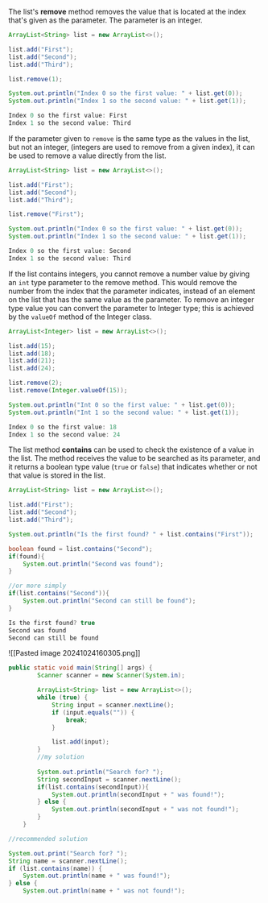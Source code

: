 The list's **remove** method removes the value that is located at the index that's given as the parameter. The parameter is an integer.

```Java
ArrayList<String> list = new ArrayList<>();

list.add("First");
list.add("Second");
list.add("Third");

list.remove(1);

System.out.println("Index 0 so the first value: " + list.get(0));
System.out.println("Index 1 so the second value: " + list.get(1));
```

```Java
Index 0 so the first value: First 
Index 1 so the second value: Third
```

If the parameter given to `remove` is the same type as the values in the list, but not an integer, (integers are used to remove from a given index), it can be used to remove a value directly from the list.

```Java
ArrayList<String> list = new ArrayList<>();

list.add("First");
list.add("Second");
list.add("Third");

list.remove("First");

System.out.println("Index 0 so the first value: " + list.get(0));
System.out.println("Index 1 so the second value: " + list.get(1));
```

```Java
Index 0 so the first value: Second 
Index 1 so the second value: Third
```

If the list contains integers, you cannot remove a number value by giving an `int` type parameter to the remove method. This would remove the number from the index that the parameter indicates, instead of an element on the list that has the same value as the parameter. To remove an integer type value you can convert the parameter to Integer type; this is achieved by the `valueOf` method of the Integer class.

```Java
ArrayList<Integer> list = new ArrayList<>();

list.add(15);
list.add(18);
list.add(21);
list.add(24);

list.remove(2);
list.remove(Integer.valueOf(15));

System.out.println("Int 0 so the first value: " + list.get(0));
System.out.println("Int 1 so the second value: " + list.get(1));
```

```Java
Index 0 so the first value: 18 
Index 1 so the second value: 24
```

The list method **contains** can be used to check the existence of a value in the list. The method receives the value to be searched as its parameter, and it returns a boolean type value (`true` or `false`) that indicates whether or not that value is stored in the list.

```Java
ArrayList<String> list = new ArrayList<>();

list.add("First");
list.add("Second");
list.add("Third");

System.out.println("Is the first found? " + list.contains("First"));

boolean found = list.contains("Second");
if(found){
	System.out.println("Second was found");
}

//or more simply
if(list.contains("Second")){
	System.out.println("Second can still be found");
}
```

```Java
Is the first found? true 
Second was found 
Second can still be found
```

![[Pasted image 20241024160305.png]]

```Java
public static void main(String[] args) {
        Scanner scanner = new Scanner(System.in);

        ArrayList<String> list = new ArrayList<>();
        while (true) {
            String input = scanner.nextLine();
            if (input.equals("")) {
                break;
            }

            list.add(input);
        }
        //my solution
        
        System.out.println("Search for? ");
        String secondInput = scanner.nextLine();
        if(list.contains(secondInput)){
            System.out.println(secondInput + " was found!");
        } else {
            System.out.println(secondInput + " was not found!");
        }
    }
```

```Java
//recommended solution

System.out.print("Search for? ");  
String name = scanner.nextLine();  
if (list.contains(name)) {  
    System.out.println(name + " was found!");  
} else {  
    System.out.println(name + " was not found!");
```